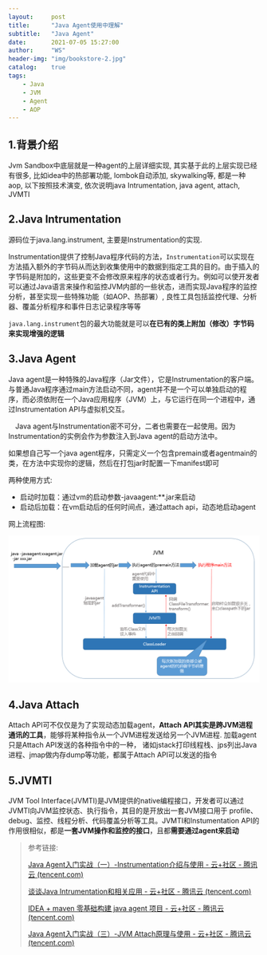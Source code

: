 ```yaml
---
layout:     post
title:      "Java Agent使用中理解"
subtitle:   "Java Agent"
date:       2021-07-05 15:27:00
author:     "WS"
header-img: "img/bookstore-2.jpg"
catalog:    true
tags:
    - Java
    - JVM
    - Agent
    - AOP
---
```


## 1.背景介绍

  Jvm Sandbox中底层就是一种agent的上层详细实现, 其实基于此的上层实现已经有很多, 比如idea中的热部署功能, lombok自动添加, skywalking等, 都是一种aop, 以下按照技术演变, 依次说明java Intrumentation, java agent, attach, JVMTI

## 2.Java Intrumentation

  源码位于java.lang.instrument, 主要是Instrumentation的实现.

   Instrumentation提供了控制Java程序代码的方法，`Instrumentation`可以实现在方法插入额外的字节码从而达到收集使用中的数据到指定工具的目的。由于插入的字节码是附加的，这些更变不会修改原来程序的状态或者行为。例如可以使开发者可以通过Java语言来操作和监控JVM内部的一些状态，进而实现Java程序的监控分析，甚至实现一些特殊功能（如AOP、热部署）, 良性工具包括监控代理、分析器、覆盖分析程序和事件日志记录程序等等

`java.lang.instrument`包的最大功能就是可以**在已有的类上附加（修改）字节码来实现增强的逻辑**

## 3.Java Agent

  Java agent是一种特殊的Java程序（Jar文件），它是Instrumentation的客户端。与普通Java程序通过main方法启动不同，agent并不是一个可以单独启动的程序，而必须依附在一个Java应用程序（JVM）上，与它运行在同一个进程中，通过Instrumentation API与虚拟机交互。

 Java agent与Instrumentation密不可分，二者也需要在一起使用。因为Instrumentation的实例会作为参数注入到Java agent的启动方法中。

  如果想自己写一个java agent程序，只需定义一个包含premain或者agentmain的类，在方法中实现你的逻辑，然后在打包jar时配置一下manifest即可

两种使用方式:

- 启动时加载：通过vm的启动参数-javaagent:**.jar来启动
- 启动后加载：在vm启动后的任何时间点，通过attach api，动态地启动agent 

网上流程图:

![javascript](/img/agent.png)

## 4.Java Attach

  Attach API可不仅仅是为了实现动态加载agent，**Attach API其实是跨JVM进程通讯的工具**，能够将某种指令从一个JVM进程发送给另一个JVM进程. 加载agent只是Attach API发送的各种指令中的一种， 诸如jstack打印线程栈、jps列出Java进程、jmap做内存dump等功能，都属于Attach API可以发送的指令

## 5.JVMTI

  JVM Tool Interface(JVMTI)是JVM提供的native编程接口，开发者可以通过JVMTI向JVM监控状态、执行指令，其目的是开放出一套JVM接口用于 profile、debug、监控、线程分析、代码覆盖分析等工具。JVMTI和Instumentation API的作用很相似，都是**一套JVM操作和监控的接口**，且都**需要通过agent来启动**



> 参考链接:
>
> [Java Agent入门实战（一）-Instrumentation介绍与使用 - 云+社区 - 腾讯云 (tencent.com)](https://cloud.tencent.com/developer/article/1580382)
>
> [谈谈Java Intrumentation和相关应用 - 云+社区 - 腾讯云 (tencent.com)](https://cloud.tencent.com/developer/article/1633977?from=article.detail.1580382)
>
> [IDEA + maven 零基础构建 java agent 项目 - 云+社区 - 腾讯云 (tencent.com)](https://cloud.tencent.com/developer/article/1602018?from=article.detail.1580382)
>
> [Java Agent入门实战（三）-JVM Attach原理与使用 - 云+社区 - 腾讯云 (tencent.com)](https://cloud.tencent.com/developer/article/1574129?from=article.detail.1580382)
>
> 
